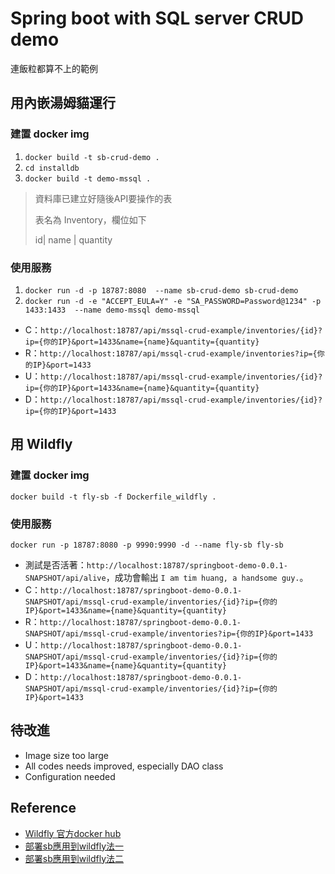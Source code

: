 # Spring boot with SQL server CRUD demo

連飯粒都算不上的範例

## 用內嵌湯姆貓運行

### 建置 docker img

1. `docker build -t sb-crud-demo .`
2. `cd installdb`
3. `docker build -t demo-mssql .`

> 資料庫已建立好隨後API要操作的表
>
> 表名為 Inventory，欄位如下
>
> id| name | quantity

### 使用服務

1. `docker run -d -p 18787:8080  --name sb-crud-demo sb-crud-demo`
2. `docker run -d -e "ACCEPT_EULA=Y" -e "SA_PASSWORD=Password@1234" -p 1433:1433  --name demo-mssql demo-mssql`

- C：`http://localhost:18787/api/mssql-crud-example/inventories/{id}?ip={你的IP}&port=1433&name={name}&quantity={quantity}`
- R：`http://localhost:18787/api/mssql-crud-example/inventories?ip={你的IP}&port=1433`
- U：`http://localhost:18787/api/mssql-crud-example/inventories/{id}?ip={你的IP}&port=1433&name={name}&quantity={quantity}`
- D：`http://localhost:18787/api/mssql-crud-example/inventories/{id}?ip={你的IP}&port=1433`

## 用 Wildfly

### 建置 docker img

`docker build -t fly-sb -f Dockerfile_wildfly .`

### 使用服務

`docker run -p 18787:8080 -p 9990:9990 -d --name fly-sb fly-sb`

- 測試是否活著：`http://localhost:18787/springboot-demo-0.0.1-SNAPSHOT/api/alive`，成功會輸出 `I am tim huang, a handsome guy.`。
- C：`http://localhost:18787/springboot-demo-0.0.1-SNAPSHOT/api/mssql-crud-example/inventories/{id}?ip={你的IP}&port=1433&name={name}&quantity={quantity}`
- R：`http://localhost:18787/springboot-demo-0.0.1-SNAPSHOT/api/mssql-crud-example/inventories?ip={你的IP}&port=1433`
- U：`http://localhost:18787/springboot-demo-0.0.1-SNAPSHOT/api/mssql-crud-example/inventories/{id}?ip={你的IP}&port=1433&name={name}&quantity={quantity}`
- D：`http://localhost:18787/springboot-demo-0.0.1-SNAPSHOT/api/mssql-crud-example/inventories/{id}?ip={你的IP}&port=1433`

## 待改進

- Image size too large
- All codes needs improved, especially DAO class
- Configuration needed

## Reference

- [Wildfly 官方docker hub](https://hub.docker.com/r/jboss/wildfly/)
- [部署sb應用到wildfly法一](https://dzone.com/articles/deploying-spring-boot-app-to-jboss-wildfly)
- [部署sb應用到wildfly法二](https://medium.com/swlh/how-to-deploy-spring-boot-application-in-wildfly-application-server-b3670c031ad4)